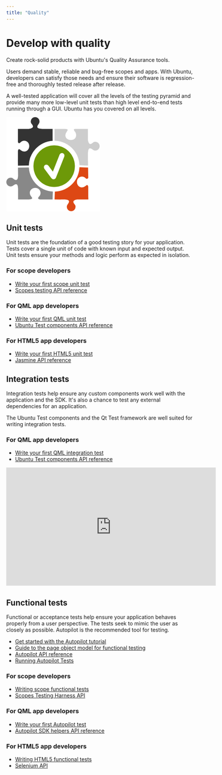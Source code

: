 ```yaml
---
title: "Quality"
---
```



# Develop with quality

Create rock-solid products with Ubuntu's Quality Assurance tools.

Users demand stable, reliable and bug-free scopes and apps. With Ubuntu,
developers can satisfy those needs and ensure their software is regression-
free and thoroughly tested release after release.

A well-tested application will cover all the levels of the testing pyramid and
provide many more low-level unit tests than high level end-to-end tests
running through a GUI. Ubuntu has you covered on all levels.

![](../../media/testing-integration-c.png)

## Unit tests

Unit tests are the foundation of a good testing story for your application.
Tests cover a single unit of code with known input and expected output. Unit
tests ensure your methods and logic perform as expected in isolation.


### For scope developers

  * [Write your first scope unit test](../scopes/tutorials/scopes-unit-testing.md)
  * [Scopes testing API reference](https://developer.ubuntu.com/api/devel/ubuntu-14.10/cplusplus/unity-scopes/dir_4a2a62c60bd6f2d5db6599a21d12fb4a.html)

### For QML app developers

  * [Write your first QML unit test](../apps/qml/tutorials-qml-unit-testing.md)
  * [Ubuntu Test components API reference](../apps/api-qml-current/Ubuntu.Test.md)

### For HTML5 app developers

  * [Write your first HTML5 unit test](../apps/html-5/tutorials-unit-testing.md)
  * [Jasmine API reference](http://jasmine.github.io/)





## Integration tests

Integration tests help ensure any custom components work well with the
application and the SDK. It's also a chance to test any external dependencies
for an application.

The Ubuntu Test components and the Qt Test framework are well suited for
writing integration tests.





### For QML app developers

  * [Write your first QML integration test](../apps/qml/tutorials-qml-integration-testing.md)
  * [Ubuntu Test components API reference](../apps/api-qml-current/Ubuntu.Test.md)


<iframe width="560" height="315" src="https://www.youtube-nocookie.com/embed/En1MaDDp9_8?rel=0" frameborder="0" allowfullscreen></iframe>

## Functional tests

Functional or acceptance tests help ensure your application behaves properly
from a user perspective. The tests seek to mimic the user as closely as
possible. Autopilot is the recommended tool for testing.

  * [Get started with the Autopilot tutorial](../apps/api-autopilot-current/tutorial-getting_started.md)
  * [Guide to the page object model for functional testing](guides/acceptance-testing-using-the-page-object-model.md)
  * [Autopilot API reference](../apps/api-autopilot-current/index.md)
  * [Running Autopilot Tests](guides/running-autopilot-tests.md)

### For scope developers

  * [Writing scope functional tests](http://people.canonical.com/~nskaggs/scopes-harness/tutorial/tutorial.html)
  * [Scopes Testing Harness API](http://people.canonical.com/~nskaggs/scopes-harness/api/api.html)

### For QML app developers

  * [Write your first Autopilot test](../apps/qml/tutorials-writing-qml-acceptance-tests.md)
  * [Autopilot SDK helpers API reference](../apps/api-autopilot-current/ubuntuuitoolkit.md)

### For HTML5 app developers

  * [Writing HTML5 functional tests](../apps/html-5/tutorials-writing-functional-tests.md)
  * [Selenium API](http://selenium-python.readthedocs.io/api.html)
